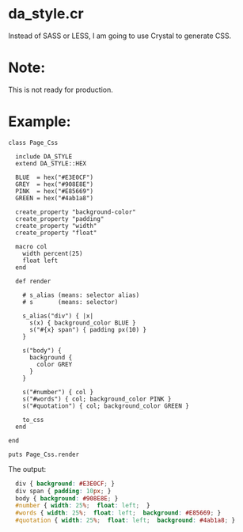 
da\_style.cr
========

Instead of SASS or LESS, I am going to use
Crystal to generate CSS.

Note:
=======

This is not ready for production.

Example:
=======

```Crystal
class Page_Css

  include DA_STYLE
  extend DA_STYLE::HEX

  BLUE  = hex("#E3E0CF")
  GREY  = hex("#908E8E")
  PINK  = hex("#E85669")
  GREEN = hex("#4ab1a8")

  create_property "background-color"
  create_property "padding"
  create_property "width"
  create_property "float"

  macro col
    width percent(25)
    float left
  end

  def render

    # s_alias (means: selector alias)
    # s       (means: selector)

    s_alias("div") { |x|
      s(x) { background_color BLUE }
      s("#{x} span") { padding px(10) }
    }

    s("body") {
      background {
        color GREY
      }
    }

    s("#number") { col }
    s("#words") { col; background_color PINK }
    s("#quotation") { col; background_color GREEN }

    to_css
  end

end

puts Page_Css.render
```

The output:
```css
  div { background: #E3E0CF; }
  div span { padding: 10px; }
  body { background: #908E8E; }
  #number { width: 25%;  float: left;  }
  #words { width: 25%;  float: left;  background: #E85669; }
  #quotation { width: 25%;  float: left;  background: #4ab1a8; }
```

